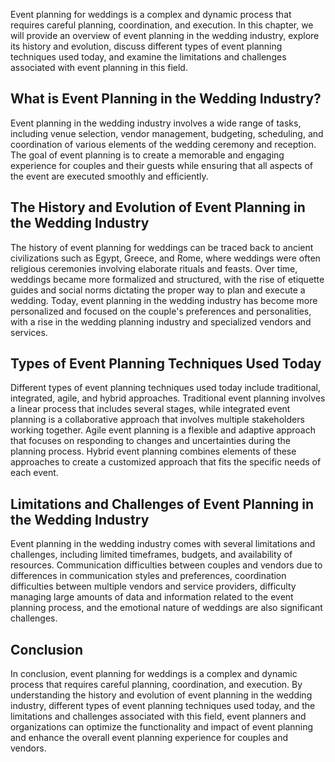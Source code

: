 
Event planning for weddings is a complex and dynamic process that requires careful planning, coordination, and execution. In this chapter, we will provide an overview of event planning in the wedding industry, explore its history and evolution, discuss different types of event planning techniques used today, and examine the limitations and challenges associated with event planning in this field.

What is Event Planning in the Wedding Industry?
-----------------------------------------------

Event planning in the wedding industry involves a wide range of tasks, including venue selection, vendor management, budgeting, scheduling, and coordination of various elements of the wedding ceremony and reception. The goal of event planning is to create a memorable and engaging experience for couples and their guests while ensuring that all aspects of the event are executed smoothly and efficiently.

The History and Evolution of Event Planning in the Wedding Industry
-------------------------------------------------------------------

The history of event planning for weddings can be traced back to ancient civilizations such as Egypt, Greece, and Rome, where weddings were often religious ceremonies involving elaborate rituals and feasts. Over time, weddings became more formalized and structured, with the rise of etiquette guides and social norms dictating the proper way to plan and execute a wedding. Today, event planning in the wedding industry has become more personalized and focused on the couple's preferences and personalities, with a rise in the wedding planning industry and specialized vendors and services.

Types of Event Planning Techniques Used Today
---------------------------------------------

Different types of event planning techniques used today include traditional, integrated, agile, and hybrid approaches. Traditional event planning involves a linear process that includes several stages, while integrated event planning is a collaborative approach that involves multiple stakeholders working together. Agile event planning is a flexible and adaptive approach that focuses on responding to changes and uncertainties during the planning process. Hybrid event planning combines elements of these approaches to create a customized approach that fits the specific needs of each event.

Limitations and Challenges of Event Planning in the Wedding Industry
--------------------------------------------------------------------

Event planning in the wedding industry comes with several limitations and challenges, including limited timeframes, budgets, and availability of resources. Communication difficulties between couples and vendors due to differences in communication styles and preferences, coordination difficulties between multiple vendors and service providers, difficulty managing large amounts of data and information related to the event planning process, and the emotional nature of weddings are also significant challenges.

Conclusion
----------

In conclusion, event planning for weddings is a complex and dynamic process that requires careful planning, coordination, and execution. By understanding the history and evolution of event planning in the wedding industry, different types of event planning techniques used today, and the limitations and challenges associated with this field, event planners and organizations can optimize the functionality and impact of event planning and enhance the overall event planning experience for couples and vendors.
